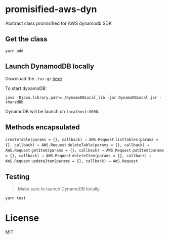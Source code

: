 # promisified-aws-dyn

Abstract class promisified for AWS dynamodb SDK

## Get the class

`yarn add`

## Launch DynamodDB locally

Download the `.tar.gz` [here](https://docs.aws.amazon.com/amazondynamodb/latest/developerguide/DynamoDBLocal.html)

To start dynamoDB:

`java -Djava.library.path=./DynamoDBLocal_lib -jar DynamoDBLocal.jar -sharedDb`

DynamoDB will be launch on `localhost:8000`.

## Methods encapsulated

`createTable(params = {}, callback) ⇒ AWS.Request`
`listTables(params = {}, callback) ⇒ AWS.Request`
`deleteTable(params = {}, callback) ⇒ AWS.Request`
`getItem(params = {}, callback) ⇒ AWS.Request`
`putItem(params = {}, callback) ⇒ AWS.Request`
`deleteItem(params = {}, callback) ⇒ AWS.Request`
`updateItem(params = {}, callback) ⇒ AWS.Request`

## Testing

> Make sure to launch DynamoDB locally.

`yarn test`

# License

MIT

